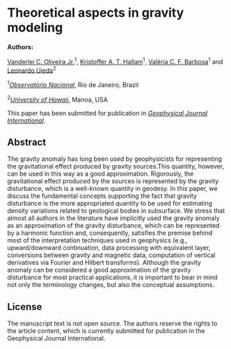 # Theoretical aspects in gravity modeling

**Authors:**

[Vanderlei C. Oliveira Jr.](http://www.pinga-lab.org/people/oliveira-jr.html)<sup>1</sup>,
[Kristoffer A. T. Hallam](http://www.pinga-lab.org/people/kristoffer.html)<sup>1</sup>,
[Valéria C. F. Barbosa](http://www.pinga-lab.org/people/barbosa.html)<sup>1</sup> and
[Leonardo Uieda](http://www.leouieda.com/)<sup>2</sup>

<sup>1</sup>[*Observatório Nacional*](http://www.on.br/), Rio de Janeiro, Brazil

<sup>2</sup>[*University of Hawaii*](http://www.soest.hawaii.edu/GG/index.html), Manoa, USA

This paper has been submitted for publication in [*Geophysical Journal International*](https://academic.oup.com/gji).


## Abstract

The gravity anomaly has long been used by geophysicists for 
representing the gravitational effect produced by gravity
sources.This quantity, however, can be used in this way as a good
approximation. Rigorously, the gravitational effect produced by the sources
is represented by the gravity disturbance, which is a well-known 
quantity in geodesy.
In this paper, we discuss the fundamental concepts supporting 
the fact that gravity disturbance is the more appropriated quantity
to be used for estimating density variations related to geological
bodies in subsurface. We stress that almost all authors in the 
literature have implicitly used the gravity anomaly as an approximation 
of the gravity disturbance, which can be represented by a harmonic 
function and, consequently, satisfies the premise behind most of 
the interpretation techniques used in geophysics (e.g., 
upward/downward continuation, 
data processing with equivalent layer,
conversions between gravity and magnetic data,
computation of vertical derivatives via Fourier and Hilbert
transforms).
Although the gravity anomaly can be considered a good approximation of the 
gravity disturbance for most practical applications, 
it is important to bear in mind not only the terminology 
changes, but also the conceptual assumptions.


## License

The manuscript text is not open source. The authors reserve the rights to the
article content, which is currently submitted for publication in the
Geophysical Journal International.
